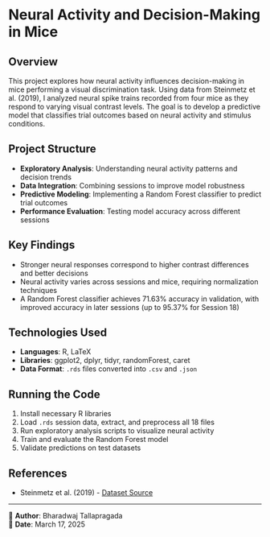 # Neural Activity and Decision-Making in Mice

## Overview

This project explores how neural activity influences decision-making in mice performing a visual discrimination task. Using data from Steinmetz et al. (2019), I analyzed neural spike trains recorded from four mice as they respond to varying visual contrast levels. The goal is to develop a predictive model that classifies trial outcomes based on neural activity and stimulus conditions.

## Project Structure

- **Exploratory Analysis**: Understanding neural activity patterns and decision trends
- **Data Integration**: Combining sessions to improve model robustness
- **Predictive Modeling**: Implementing a Random Forest classifier to predict trial outcomes
- **Performance Evaluation**: Testing model accuracy across different sessions

## Key Findings

- Stronger neural responses correspond to higher contrast differences and better decisions
- Neural activity varies across sessions and mice, requiring normalization techniques
- A Random Forest classifier achieves 71.63% accuracy in validation, with improved accuracy in later sessions (up to 95.37% for Session 18)

## Technologies Used

- **Languages**: R, LaTeX
- **Libraries**: ggplot2, dplyr, tidyr, randomForest, caret
- **Data Format**: `.rds` files converted into `.csv` and `.json`

## Running the Code

1. Install necessary R libraries
2. Load `.rds` session data, extract, and preprocess all 18 files
3. Run exploratory analysis scripts to visualize neural activity
4. Train and evaluate the Random Forest model
5. Validate predictions on test datasets

## References

- Steinmetz et al. (2019) - [Dataset Source](https://pubmed.ncbi.nlm.nih.gov/31776518/)

---

🔬 **Author**: Bharadwaj Tallapragada  
📅 **Date**: March 17, 2025  
